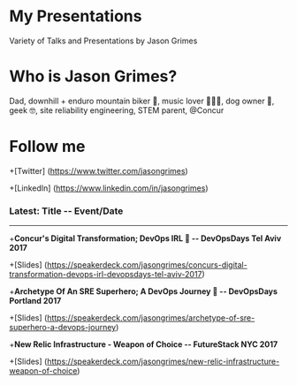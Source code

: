 # My Presentations
Variety of Talks and Presentations by Jason Grimes

# Who is Jason Grimes?
Dad, downhill + enduro mountain biker 🚵, music lover 👨‍🎤🤘, dog owner 🐶, geek 🤓, site reliability engineering, STEM parent, @Concur

# Follow me
+[Twitter] (https://www.twitter.com/jasongrimes)

+[LinkedIn] (https://www.linkedin.com/in/jasongrimes)


### Latest: Title -- Event/Date
-----------------------------
  
+**Concur's Digital Transformation; DevOps IRL 🐼 -- DevOpsDays Tel Aviv 2017**

+[Slides] (https://speakerdeck.com/jasongrimes/concurs-digital-transformation-devops-irl-devopsdays-tel-aviv-2017)


+**Archetype Of An SRE Superhero; A DevOps Journey 🐼 -- DevOpsDays Portland 2017**

+[Slides] (https://speakerdeck.com/jasongrimes/archetype-of-sre-superhero-a-devops-journey)


+**New Relic Infrastructure - Weapon of Choice -- FutureStack NYC 2017**

+[Slides] (https://speakerdeck.com/jasongrimes/new-relic-infrastructure-weapon-of-choice)
